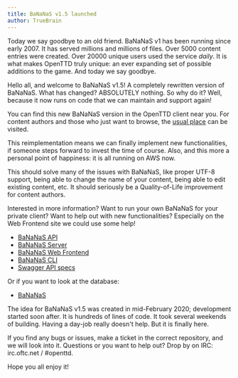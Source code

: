 ```yaml
---
title: BaNaNaS v1.5 launched
author: TrueBrain
---
```


Today we say goodbye to an old friend.
BaNaNaS v1 has been running since early 2007.
It has served millions and millions of files.
Over 5000 content entries were created.
Over 20000 unique users used the service *daily*.
It is what makes OpenTTD truly unique: an ever expanding set of possible additions to the game.
And today we say goodbye.

Hello all, and welcome to BaNaNaS v1.5!
A completely rewritten version of BaNaNaS.
What has changed?
ABSOLUTELY nothing.
So why do it?
Well, because it now runs on code that we can maintain and support again!

You can find this new BaNaNaS version in the OpenTTD client near you.
For content authors and those who just want to browse, the [usual place](https://bananas.openttd.org) can be visited.

<!-- more -->

This reimplementation means we can finally implement new functionalities, if someone steps forward to invest the time of course.
Also, and this more a personal point of happiness: it is all running on AWS now.

This should solve many of the issues with BaNaNaS, like proper UTF-8 support, being able to change the name of your content, being able to edit existing content, etc.
It should seriously be a Quality-of-Life improvement for content authors.

Interested in more information?
Want to run your own BaNaNaS for your private client?
Want to help out with new functionalities?
Especially on the Web Frontend site we could use some help!
* [BaNaNaS API](https://github.com/OpenTTD/bananas-api)
* [BaNaNaS Server](https://github.com/OpenTTD/bananas-server)
* [BaNaNaS Web Frontend](https://github.com/OpenTTD/bananas-frontend-web)
* [BaNaNaS CLI](https://github.com/OpenTTD/bananas-frontend-cli)
* [Swagger API specs](https://app.swaggerhub.com/apis/OpenTTD/OpenTTD-content-api/1.0.0)

Or if you want to look at the database:
* [BaNaNaS](https://github.com/OpenTTD/BaNaNaS)

The idea for BaNaNaS v1.5 was created in mid-February 2020; development started soon after.
It is hundreds of lines of code.
It took several weekends of building.
Having a day-job really doesn't help.
But it is finally here.

If you find any bugs or issues, make a ticket in the correct repository, and we will look into it.
Questions or you want to help out? Drop by on IRC: irc.oftc.net / #openttd.

Hope you all enjoy it!
